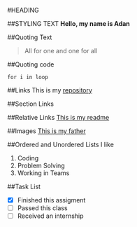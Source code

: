 #HEADING

##STYLING TEXT
**Hello, my name is Adan**

##Quoting Text
>All for one and one for all

##Quoting code
```
for i in loop
```

##Links
This is my [repository](https://github.com/adanestrada18/110Labs.git)

##Section Links

##Relative Links
[This is my readme](/README.md)

##Images
[This is my father](https://www.google.com/url?sa=i&url=https%3A%2F%2Fen.wikipedia.org%2Fwiki%2FElon_Musk&psig=AOvVaw3yOO52C0QVrxerj7pYsNwj&ust=1632588351718000&source=images&cd=vfe&ved=0CAgQjRxqFwoTCJDg2tmHmPMCFQAAAAAdAAAAABAD)

##Ordered and Unordered Lists
I like
1. Coding
2. Problem Solving
3. Working in Teams

##Task List
-[x] Finished this assigment
-[ ] Passed this class
-[ ] Received an internship